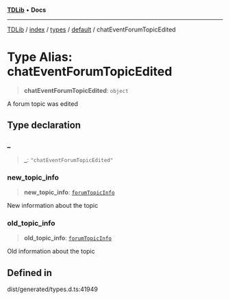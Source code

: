 [**TDLib**](../../../../../../README.md) • **Docs**

***

[TDLib](../../../../../../modules.md) / [index](../../../../../README.md) / [types](../../../README.md) / [default](../README.md) / chatEventForumTopicEdited

# Type Alias: chatEventForumTopicEdited

> **chatEventForumTopicEdited**: `object`

A forum topic was edited

## Type declaration

### \_

> **\_**: `"chatEventForumTopicEdited"`

### new\_topic\_info

> **new\_topic\_info**: [`forumTopicInfo`](forumTopicInfo.md)

New information about the topic

### old\_topic\_info

> **old\_topic\_info**: [`forumTopicInfo`](forumTopicInfo.md)

Old information about the topic

## Defined in

dist/generated/types.d.ts:41949
